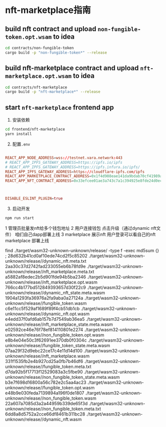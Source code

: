 # nft-marketplace指南


## build nft  contract and upload  `non-fungible-token.opt.wsam` to idea

```bash
cd contracts/non-fungible-token
cargo build -p "non-fungible-token*" --release
```

## build nft-marketplace contract  and upload  `nft-marketplace.opt.wsam` to idea

```bash
cd contracts/nft-marketplace
cargo build -p "nft-marketplace*" --release
```


## start `nft-marketplace` frontend app

1. 安装依赖
```bash
cd frontend/nft-marketplace
yarn install
```
2. 配置`.env`

```conf

REACT_APP_NODE_ADDRESS=wss://testnet.vara.network:443
# REACT_APP_IPFS_GATEWAY_ADDRESS=https://ipfs.io/ipfs
# REACT_APP_IPFS_GATEWAY_ADDRESS=https://ipfs.infura.io/ipfs/
REACT_APP_IPFS_GATEWAY_ADDRESS=https://cloudflare-ipfs.com/ipfs
REACT_APP_MARKETPLACE_CONTRACT_ADDRESS=0x1f4d908eae141da9bdab70cf41989a16f19337a2c8bf3757074b4a61929f88f0
REACT_APP_NFT_CONTRACT_ADDRESS=0x33efcee01ae3a743c7a1c394925e8fde24d0ecd72e5c6dcda4712d7a3705b4e1



DISABLE_ESLINT_PLUGIN=true

```

3. 启动开发

```bash
npm run start
```



1 管理员批量发nft给多个钱包地址
2 用户连接钱包 点击升级（通过dynamic nft文件） 咱们自己dapp部署上线
3 marketplace 展示nft  用户登录可以看自己的nft  marketplace 部署上线

 find ./target/wasm32-unknown-unknown/release/ -type f -exec md5sum {} \;
28d632b41cd0af10ede74cd2f5c85202  ./target/wasm32-unknown-unknown/release//dynamic_nft.meta.txt
2aa30c37d2742fad233055eb6b78fd9e  ./target/wasm32-unknown-unknown/release//nft_marketplace.meta.txt
a5882af8edec2b5d901fde94b5ba2346  ./target/wasm32-unknown-unknown/release//nft_marketplace.opt.wasm
766cc4b177bd512849393657d30f22c9  ./target/wasm32-unknown-unknown/release//dynamic_nft_state.meta.wasm
1904a1293fa36976a2fa9aba0a27124a  ./target/wasm32-unknown-unknown/release//fungible_token.wasm
c6e11cc5f529af1689f89f4cb51db1cb  ./target/wasm32-unknown-unknown/release//dynamic_nft.opt.wasm
e4edd37f0afd6ab157b7d7549ab36ea5  ./target/wasm32-unknown-unknown/release//nft_marketplace_state.meta.wasm
e02592ce46e76f78ef814110801e2274  ./target/wasm32-unknown-unknown/release//non_fungible_token.opt.wasm
e8b4e04e50c3f62691ee370db0f0304c  ./target/wasm32-unknown-unknown/release//fungible_token_state.meta.wasm
07aa29f32d9ebc22ce17c4e11d14d100  ./target/wasm32-unknown-unknown/release//nft_marketplace.wasm
331f1535fb2e4b927cd25a0fb7b46df6  ./target/wasm32-unknown-unknown/release//fungible_token.meta.txt
d7da92b5f17713f12529083a3c5fbe90  ./target/wasm32-unknown-unknown/release//non_fungible_token_state.meta.wasm
b3e7f698d16800a56c782e2c5aa4ac23  ./target/wasm32-unknown-unknown/release//fungible_token.opt.wasm
e48b9e030feda7139894a196f0de1807  ./target/wasm32-unknown-unknown/release//non_fungible_token.wasm
22a607a7085d3a2a44959b339de65f3d  ./target/wasm32-unknown-unknown/release//non_fungible_token.meta.txt
6dd8a8d5752a2cce66df8461b311bc28  ./target/wasm32-unknown-unknown/release//dynamic_nft.wasm

